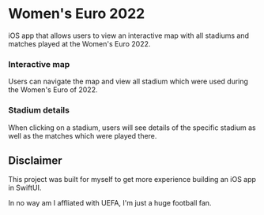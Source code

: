 # Women's Euro 2022
iOS app that allows users to view an interactive map with all stadiums and matches played at the Women's Euro 2022.

### Interactive map
Users can navigate the map and view all stadium which were used during the Women's Euro of 2022.

### Stadium details
When clicking on a stadium, users will see details of the specific stadium as well as the matches which were played there.

## Disclaimer
This project was built for myself to get more experience building an iOS app in SwiftUI. 

In no way am I affliated with UEFA, I'm just a huge football fan. 
